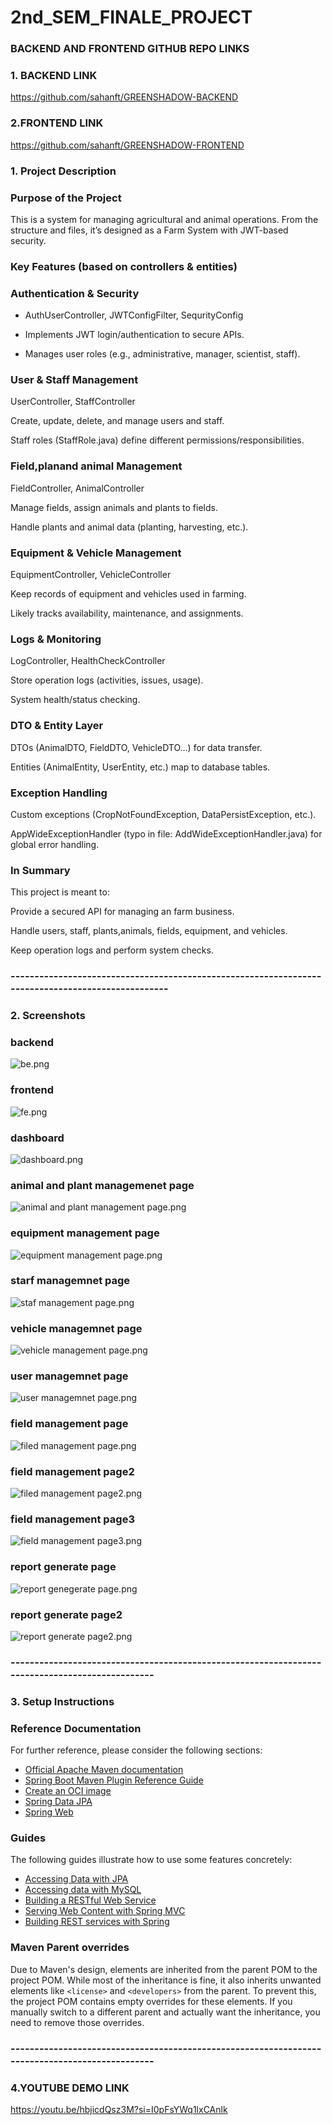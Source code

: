 # 2nd_SEM_FINALE_PROJECT



### BACKEND AND FRONTEND GITHUB REPO LINKS

### 1. BACKEND LINK
https://github.com/sahanft/GREENSHADOW-BACKEND

### 2.FRONTEND LINK
https://github.com/sahanft/GREENSHADOW-FRONTEND



### 1. Project Description
### Purpose of the Project

This is a  system for managing agricultural and animal operations.
From the structure and files, it’s designed as a Farm System with JWT-based security.

### Key Features (based on controllers & entities)

### Authentication & Security

* AuthUserController, JWTConfigFilter, SequrityConfig

* Implements JWT login/authentication to secure APIs.

* Manages user roles (e.g., administrative, manager, scientist, staff).

### User & Staff Management

UserController, StaffController

Create, update, delete, and manage users and staff.

Staff roles (StaffRole.java) define different permissions/responsibilities.

### Field,planand animal Management

FieldController, AnimalController

Manage fields, assign animals and plants to fields.

Handle plants and animal data (planting, harvesting, etc.).

### Equipment & Vehicle Management

EquipmentController, VehicleController

Keep records of equipment and vehicles used in farming.

Likely tracks availability, maintenance, and assignments.

### Logs & Monitoring

LogController, HealthCheckController

Store operation logs (activities, issues, usage).

System health/status checking.

### DTO & Entity Layer

DTOs (AnimalDTO, FieldDTO, VehicleDTO…) for data transfer.

Entities (AnimalEntity, UserEntity, etc.) map to database tables.

### Exception Handling

Custom exceptions (CropNotFoundException, DataPersistException, etc.).

AppWideExceptionHandler (typo in file: AddWideExceptionHandler.java) for global error handling.

### In Summary

This project is meant to:

Provide a secured API for managing an farm business.

Handle users, staff, plants,animals, fields, equipment, and vehicles.

Keep operation logs and perform system checks.

### --------------------------------------------------------------------------------------------------

### 2. Screenshots

### backend
![be.png](screenshots%2Fbe.png)

### frontend
![fe.png](screenshots%2Ffe.png)

### dashboard
![dashboard.png](screenshots%2Fdashboard.png)

### animal and plant managemenet page
![animal and plant management page.png](screenshots%2Fanimal%20and%20plant%20management%20page.png)

### equipment management page
![equipment management page.png](screenshots%2Fequipment%20management%20page.png)

### starf managemnet page
![staf management page.png](screenshots%2Fstaf%20management%20page.png)

### vehicle managemnet page
![vehicle management page.png](screenshots%2Fvehicle%20management%20page.png)

### user managemnet page
![user managemnet page.png](screenshots%2Fuser%20managemnet%20page.png)

### field management page
![filed management page.png](screenshots%2Ffiled%20management%20page.png)

### field management page2
![filed management page2.png](screenshots%2Ffiled%20management%20page2.png)

### field management page3
![field management page3.png](screenshots%2Ffield%20management%20page3.png)

### report generate page
![report genegerate page.png](screenshots%2Freport%20genegerate%20page.png)

### report generate page2
![report generate page2.png](screenshots%2Freport%20generate%20page2.png)


### -----------------------------------------------------------------------------------------------

### 3. Setup Instructions

### Reference Documentation

For further reference, please consider the following sections:

* [Official Apache Maven documentation](https://maven.apache.org/guides/index.html)
* [Spring Boot Maven Plugin Reference Guide](https://docs.spring.io/spring-boot/3.3.5/maven-plugin)
* [Create an OCI image](https://docs.spring.io/spring-boot/3.3.5/maven-plugin/build-image.html)
* [Spring Data JPA](https://docs.spring.io/spring-boot/3.3.5/reference/data/sql.html#data.sql.jpa-and-spring-data)
* [Spring Web](https://docs.spring.io/spring-boot/3.3.5/reference/web/servlet.html)

### Guides

The following guides illustrate how to use some features concretely:

* [Accessing Data with JPA](https://spring.io/guides/gs/accessing-data-jpa/)
* [Accessing data with MySQL](https://spring.io/guides/gs/accessing-data-mysql/)
* [Building a RESTful Web Service](https://spring.io/guides/gs/rest-service/)
* [Serving Web Content with Spring MVC](https://spring.io/guides/gs/serving-web-content/)
* [Building REST services with Spring](https://spring.io/guides/tutorials/rest/)

### Maven Parent overrides

Due to Maven's design, elements are inherited from the parent POM to the project POM.
While most of the inheritance is fine, it also inherits unwanted elements like `<license>` and `<developers>` from the
parent.
To prevent this, the project POM contains empty overrides for these elements.
If you manually switch to a different parent and actually want the inheritance, you need to remove those overrides.

### -----------------------------------------------------------------------------------------------

### 4.YOUTUBE DEMO LINK
https://youtu.be/hbjicdQsz3M?si=I0pFsYWq1lxCAnlk




